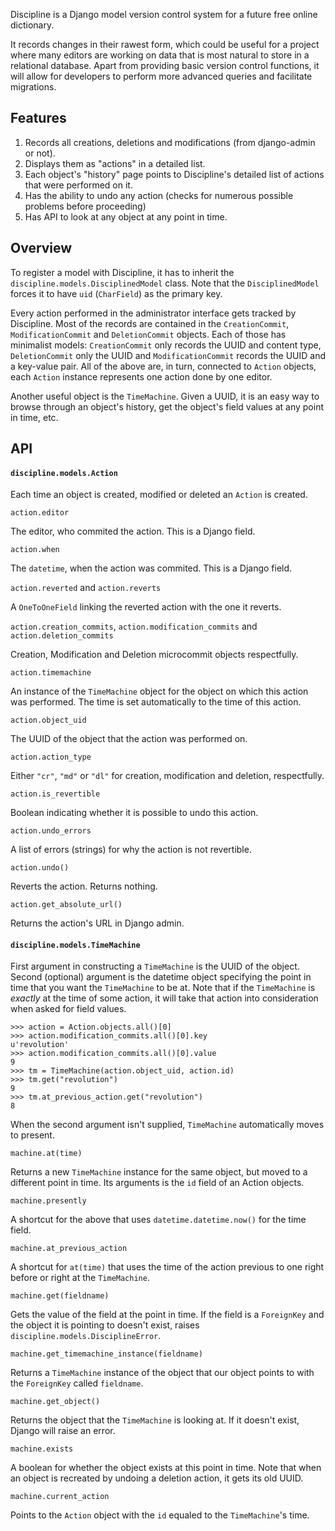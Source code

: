 Discipline is a Django model version control system for
a future free online dictionary. 

It records changes in their rawest form, which could be useful for a project 
where many editors are working on data that is most natural to store in a 
relational database. Apart from providing basic version control functions, it will
allow for developers to perform more advanced queries and facilitate migrations.

Features 
---------------

1. Records all creations, deletions and modifications (from django-admin or not).
1. Displays them as "actions" in a detailed list.
1. Each object's "history" page points to Discipline's detailed list of actions that
were performed on it.
1. Has the ability to undo any action (checks for numerous possible problems before 
proceeding)
1. Has API to look at any object at any point in time.

Overview
--------

To register a model with Discipline, it has to inherit the `discipline.models.DisciplinedModel`
class. Note that the `DisciplinedModel` forces it to have `uid` (`CharField`) as the primary key.

Every action performed in the administrator interface gets tracked by Discipline. Most of
the records are contained in the `CreationCommit`, `ModificationCommit` and 
`DeletionCommit` objects. Each of those has minimalist models: `CreationCommit` only
records the UUID and content type, `DeletionCommit` only the UUID and `ModificationCommit`
records the UUID and a key-value pair. All of the above are, in turn, connected to 
`Action` objects, each `Action` instance represents one action done by one editor.

Another useful object is the `TimeMachine`. Given a UUID, it is an easy way to browse
through an object's history, get the object's field values at any point in time, etc.

API
---

#### `discipline.models.Action`

Each time an object is created, modified or deleted an `Action` is created.

 `action.editor`

The editor, who commited the action. This is a Django field.

 `action.when`

The `datetime`, when the action was commited. This is a Django field.

 `action.reverted` and `action.reverts`

A `OneToOneField` linking the reverted action with the one it reverts.

 `action.creation_commits`, `action.modification_commits` and `action.deletion_commits`

Creation, Modification and Deletion microcommit objects respectfully.

 `action.timemachine`

An instance of the `TimeMachine` object for the object on which this action was performed.
The time is set automatically to the time of this action.

 `action.object_uid`

The UUID of the object that the action was performed on.

 `action.action_type`

Either `"cr"`, `"md"` or `"dl"` for creation, modification and deletion, respectfully.

 `action.is_revertible`

Boolean indicating whether it is possible to undo this action.

 `action.undo_errors`

A list of errors (strings) for why the action is not revertible.

 `action.undo()`

Reverts the action. Returns nothing.

 `action.get_absolute_url()`

Returns the action's URL in Django admin.

#### `discipline.models.TimeMachine`

First argument in constructing a `TimeMachine` is the UUID of the object. Second (optional)
argument is the datetime object specifying the point in time that you want the `TimeMachine` 
to be at. Note that if the `TimeMachine` is *exactly* at the time of some action, it will
take that action into consideration when asked for field values.

    >>> action = Action.objects.all()[0]
    >>> action.modification_commits.all()[0].key
    u'revolution'
    >>> action.modification_commits.all()[0].value
    9
    >>> tm = TimeMachine(action.object_uid, action.id)
    >>> tm.get("revolution")
    9
    >>> tm.at_previous_action.get("revolution")
    8

When the second argument isn't supplied, `TimeMachine` automatically moves to present.

`machine.at(time)` 

Returns a new `TimeMachine` instance for the same object, but moved to a different point in time. 
Its arguments is the `id` field of an Action objects.

`machine.presently`

A shortcut for the above that uses `datetime.datetime.now()` for the time field.

`machine.at_previous_action`

A shortcut for `at(time)` that uses the time of the action previous to one right before or right at the `TimeMachine`.

`machine.get(fieldname)`

Gets the value of the field at the point in time. If the field is a `ForeignKey` and the object
it is pointing to doesn't exist, raises `discipline.models.DisciplineError`.

`machine.get_timemachine_instance(fieldname)`

Returns a `TimeMachine` instance of the object that our object points to with the `ForeignKey`
called `fieldname`.

`machine.get_object()`

Returns the object that the `TimeMachine` is looking at. If it doesn't exist, Django will raise
an error.

`machine.exists`

A boolean for whether the object exists at this point in time. Note that when an object is recreated
by undoing a deletion action, it gets its old UUID.

`machine.current_action`

Points to the `Action` object with the `id` equaled to the `TimeMachine`'s time.

